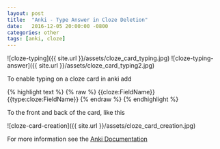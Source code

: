 ```yaml
---
layout: post
title:  "Anki - Type Answer in Cloze Deletion"
date:   2016-12-05 20:00:00 -0800
categories: other
tags: [anki, cloze]
---
```


![cloze-typing]({{ site.url }}/assets/cloze_card_typing.jpg)
![cloze-typing-answer]({{ site.url }}/assets/cloze_card_typing2.jpg)

To enable typing on a cloze card in anki add

{% highlight text %}
{% raw %}
{{cloze:FieldName}}
{{type:cloze:FieldName}}
{% endraw %}
{% endhighlight %}

To the front and back of the card, like this

![cloze-card-creation]({{ site.url }}/assets/cloze_card_creation.jpg)

For more information see the [Anki Documentation](http://ankisrs.net/docs/manual.html#typinganswers)
